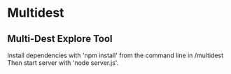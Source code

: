 # Multidest
## Multi-Dest Explore Tool
Install dependencies with 'npm install' from the command line in /multidest
Then start server with 'node server.js'.
